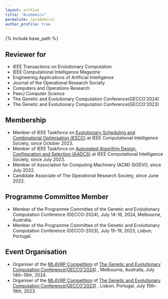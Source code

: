 ```yaml
---
layout: archive
title: "Academics"
permalink: /academics/
author_profile: true
---
```


{% include base_path %}

Reviewer for
----
- IEEE Transactions on Evolutionary Computation
- IEEE Computational Intelligence Magazine
- Engineering Applications of Artificial Intelligence
- Journal of the Operational Research Society
- Computers and Operations Research
- PeerJ Computer Science
- The Genetic and Evolutionary Computation Conference(GECCO’2024)
- The Genetic and Evolutionary Computation Conference(GECCO’2023)

Membership
----
- Member of IEEE Taskforce on [Evolutionary Scheduling and Combinatorial Optimisation (ESCO)](https://homepages.ecs.vuw.ac.nz/~yimei/ieee-tf-esco/) at IEEE Computational Intelligence Society, since October 2023.
- Member of IEEE Taskforce on [Automated Algorithm Design, Configuration and Selection (AADCS)](https://sites.google.com/view/ieeeaadcs) at IEEE Computational Intelligence Society, since July 2023.
- Member of Association for Computing Machinery (ACM) SIGEVO, since July 2022.
- Candidate Associate of The Operational Research Society, since June 2022.

Programme Committee Member
----
- Member of the Programme Committee of the Genetic and Evolutionary Computation Conference (GECCO-2024), July 14-18, 2024, Melbourne, Australia. 
- Member of the Programme Committee of the Genetic and Evolutionary Computation Conference (GECCO-2023), July 15-19, 2023, Lisbon, Portugal.

Event Organisation
----
- Organiser of the [ML4VRP Competition](https://sites.google.com/view/ml4vrp?pli=1) of [The Genetic and Evolutionary Computation Conference(GECCO’2024)](https://gecco-2024.sigevo.org/Competitions) , Melbourne, Australia, July 14th-18th, 2024. 
- Organiser of the [ML4VRP Competition](https://sites.google.com/view/ml4vrp?pli=1) of [The Genetic and Evolutionary Computation Conference(GECCO’2023)](https://gecco-2023.sigevo.org/HomePage) , Lisbon, Portugal, July 15th-19th, 2023.